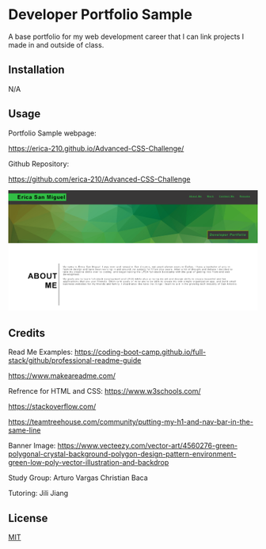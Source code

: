 # Developer Portfolio Sample

A base portfolio for my web development career that I can link projects I made in and outside of class. 

## Installation

N/A

## Usage

Portfolio Sample webpage:

https://erica-210.github.io/Advanced-CSS-Challenge/

Github Repository: 

https://github.com/erica-210/Advanced-CSS-Challenge

![alt text](./assets/images/screentshot2.png)

## Credits

Read Me Examples: 
https://coding-boot-camp.github.io/full-stack/github/professional-readme-guide

https://www.makeareadme.com/

Refrence for HTML and CSS: 
https://www.w3schools.com/

https://stackoverflow.com/

https://teamtreehouse.com/community/putting-my-h1-and-nav-bar-in-the-same-line

Banner Image:
https://www.vecteezy.com/vector-art/4560276-green-polygonal-crystal-background-polygon-design-pattern-environment-green-low-poly-vector-illustration-and-backdrop

Study Group:
Arturo Vargas
Christian Baca

Tutoring:
Jili Jiang

## License

[MIT](https://choosealicense.com/licenses/mit/)